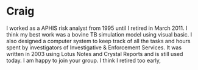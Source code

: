 Craig
=====

I worked as a  APHIS risk analyst from 1995 until I retired in March 2011. I think my best work was a bovine TB simulation model using visual basic. I also designed a computer system to keep track of all the tasks and hours spent by investigators of Investigative &amp; Enforcement Services. It was written in 2003 using Lotus Notes and Crystal Reports and is still used today. I am happy to join your group. I think I retired too early,

